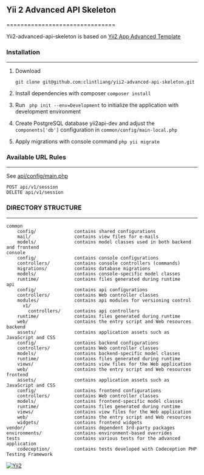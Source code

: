 ## Yii 2 Advanced API Skeleton
===============================

Yii2-advanced-api-skeleton is based on [Yii2 App Advanced Template](https://github.com/yiisoft/yii2-app-advanced)

### Installation
-------------------

1. Download

   ```
   git clone git@github.com:clintliang/yii2-advanced-api-skeleton.git
   ```
2. Install dependencies with composer ```composer install```
3. Run ``` php init --env=Development``` to initialize the application with development environment
4. Create PostgreSQL database yii2api-dev and adjust the ```components['db']``` configuration in ```common/config/main-local.php```
5. Apply migrations with console command ```php yii migrate```

### Available URL Rules
-------------------

See [api/config/main.php](api/config/main.php)

```
POST api/v1/session
DELETE api/v1/session
```

### DIRECTORY STRUCTURE
-------------------

```
common
    config/              contains shared configurations
    mail/                contains view files for e-mails
    models/              contains model classes used in both backend and frontend
console
    config/              contains console configurations
    controllers/         contains console controllers (commands)
    migrations/          contains database migrations
    models/              contains console-specific model classes
    runtime/             contains files generated during runtime
api
    config/              contains api configurations
    controllers/         contains Web controller classes
    modules/             contains api modules for versioning control
      v1/
        controllers/     contains api controllers
    runtime/             contains files generated during runtime
    web/                 contains the entry script and Web resources
backend
    assets/              contains application assets such as JavaScript and CSS
    config/              contains backend configurations
    controllers/         contains Web controller classes
    models/              contains backend-specific model classes
    runtime/             contains files generated during runtime
    views/               contains view files for the Web application
    web/                 contains the entry script and Web resources
frontend
    assets/              contains application assets such as JavaScript and CSS
    config/              contains frontend configurations
    controllers/         contains Web controller classes
    models/              contains frontend-specific model classes
    runtime/             contains files generated during runtime
    views/               contains view files for the Web application
    web/                 contains the entry script and Web resources
    widgets/             contains frontend widgets
vendor/                  contains dependent 3rd-party packages
environments/            contains environment-based overrides
tests                    contains various tests for the advanced application
    codeception/         contains tests developed with Codeception PHP Testing Framework
```

[![Yii2](https://img.shields.io/badge/Powered_by-Yii_Framework-green.svg?style=flat)](http://www.yiiframework.com/)

